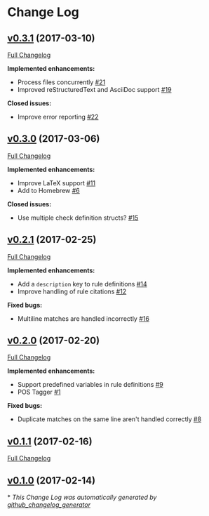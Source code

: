 # Change Log

## [v0.3.1](https://github.com/ValeLint/vale/tree/v0.3.1) (2017-03-10)
[Full Changelog](https://github.com/ValeLint/vale/compare/v0.3.0...v0.3.1)

**Implemented enhancements:**

- Process files concurrently [\#21](https://github.com/ValeLint/vale/issues/21)
- Improved reStructuredText and AsciiDoc support [\#19](https://github.com/ValeLint/vale/issues/19)

**Closed issues:**

- Improve error reporting [\#22](https://github.com/ValeLint/vale/issues/22)

## [v0.3.0](https://github.com/ValeLint/vale/tree/v0.3.0) (2017-03-06)
[Full Changelog](https://github.com/ValeLint/vale/compare/v0.2.1...v0.3.0)

**Implemented enhancements:**

- Improve LaTeX support [\#11](https://github.com/ValeLint/vale/issues/11)
- Add to Homebrew [\#6](https://github.com/ValeLint/vale/issues/6)

**Closed issues:**

- Use multiple check definition structs? [\#15](https://github.com/ValeLint/vale/issues/15)

## [v0.2.1](https://github.com/ValeLint/vale/tree/v0.2.1) (2017-02-25)
[Full Changelog](https://github.com/ValeLint/vale/compare/v0.2.0...v0.2.1)

**Implemented enhancements:**

- Add a `description` key to rule definitions [\#14](https://github.com/ValeLint/vale/issues/14)
- Improve handling of rule citations [\#12](https://github.com/ValeLint/vale/issues/12)

**Fixed bugs:**

- Multiline matches are handled incorrectly [\#16](https://github.com/ValeLint/vale/issues/16)

## [v0.2.0](https://github.com/ValeLint/vale/tree/v0.2.0) (2017-02-20)
[Full Changelog](https://github.com/ValeLint/vale/compare/v0.1.1...v0.2.0)

**Implemented enhancements:**

- Support predefined variables in rule definitions [\#9](https://github.com/ValeLint/vale/issues/9)
- POS Tagger [\#1](https://github.com/ValeLint/vale/issues/1)

**Fixed bugs:**

- Duplicate matches on the same line aren't handled correctly [\#8](https://github.com/ValeLint/vale/issues/8)

## [v0.1.1](https://github.com/ValeLint/vale/tree/v0.1.1) (2017-02-16)
[Full Changelog](https://github.com/ValeLint/vale/compare/v0.1.0...v0.1.1)

## [v0.1.0](https://github.com/ValeLint/vale/tree/v0.1.0) (2017-02-14)


\* *This Change Log was automatically generated by [github_changelog_generator](https://github.com/skywinder/Github-Changelog-Generator)*
